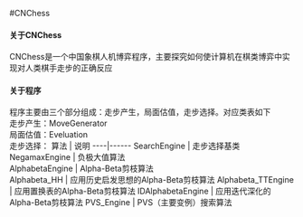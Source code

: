 #CNChess

#### 关于CNChess
CNChess是一个中国象棋人机博弈程序，主要探究如何使计算机在棋类博弈中实现对人类棋手走步的正确反应

#### 关于程序
程序主要由三个部分组成：走步产生，局面估值，走步选择。对应类表如下   
走步产生：MoveGenerator  
局面估值：Eveluation    
走步选择：
算法 | 说明 
----|------
SearchEngine | 走步选择基类  
NegamaxEngine | 负极大值算法  
AlphabetaEngine | Alpha-Beta剪枝算法  
Alphabeta_HH | 应用历史启发思想的Alpha-Beta剪枝算法 
Alphabeta_TTEngine | 应用置换表的Alpha-Beta剪枝算法
IDAlphabetaEngine | 应用迭代深化的Alpha-Beta剪枝算法 
PVS_Engine | PVS（主要变例）搜索算法 
